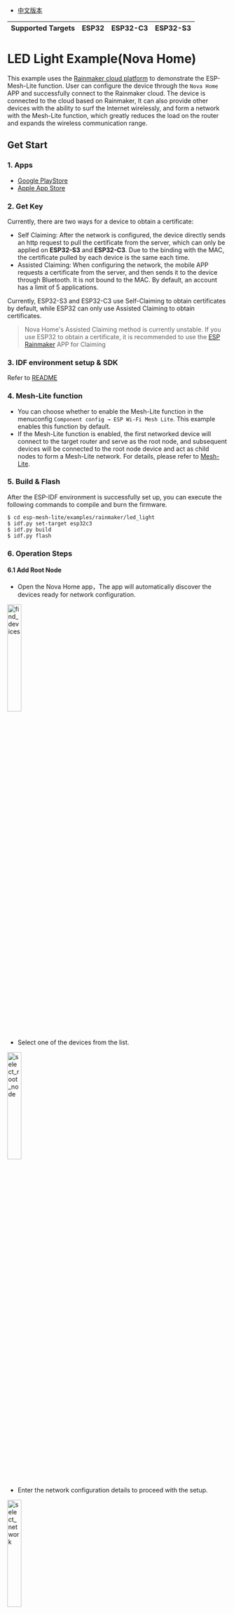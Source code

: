 - [中文版本](https://github.com/espressif/esp-mesh-lite/blob/master/examples/rainmaker/led_light/README_CN.md)

| Supported Targets | ESP32 | ESP32-C3 | ESP32-S3 |
| ----------------- | ----- | -------- | -------- |

# LED Light Example(Nova Home)

This example uses the [Rainmaker cloud platform](https://rainmaker.espressif.com) to demonstrate the ESP-Mesh-Lite function. User can configure the device through the `Nova Home` APP and successfully connect to the Rainmaker cloud. The device is connected to the cloud based on Rainmaker, It can also provide other devices with the ability to surf the Internet wirelessly, and form a network with the Mesh-Lite function, which greatly reduces the load on the router and expands the wireless communication range.

## Get Start

### 1. Apps

- [Google PlayStore](https://play.google.com/store/apps/details?id=com.espressif.novahome)
- [Apple App Store](https://apps.apple.com/us/app/nova-home/id1563728960)

### 2. Get Key

Currently, there are two ways for a device to obtain a certificate:

- Self Claiming: After the network is configured, the device directly sends an http request to pull the certificate from the server, which can only be applied on **ESP32-S3** and **ESP32-C3**. Due to the binding with the MAC, the certificate pulled by each device is the same each time.
- Assisted Claiming: When configuring the network, the mobile APP requests a certificate from the server, and then sends it to the device through Bluetooth. It is not bound to the MAC. By default, an account has a limit of 5 applications.

Currently, ESP32-S3 and ESP32-C3 use Self-Claiming to obtain certificates by default, while ESP32 can only use Assisted Claiming to obtain certificates.

> Nova Home's Assisted Claiming method is currently unstable. If you use ESP32 to obtain a certificate, it is recommended to use the [ESP Rainmaker](https://github.com/espressif/esp-rainmaker#phone-apps) APP for Claiming

### 3. IDF environment setup & SDK

Refer to [README](https://github.com/espressif/esp-iot-bridge/blob/master/components/iot_bridge/User_Guide.md#3-set-up-development-environment)

### 4. Mesh-Lite function

- You can choose whether to enable the Mesh-Lite function in the menuconfig `Component config → ESP Wi-Fi Mesh Lite`. This example enables this function by default.
- If the Mesh-Lite function is enabled, the first networked device will connect to the target router and serve as the root node, and subsequent devices will be connected to the root node device and act as child nodes to form a Mesh-Lite network. For details, please refer to [Mesh-Lite](https://github.com/espressif/esp-mesh-lite/blob/master/components/mesh_lite/User_Guide.md).

### 5. Build & Flash

After the ESP-IDF environment is successfully set up, you can execute the following commands to compile and burn the firmware.

```
$ cd esp-mesh-lite/examples/rainmaker/led_light
$ idf.py set-target esp32c3
$ idf.py build
$ idf.py flash
```

### 6. Operation Steps

#### 6.1 Add Root Node

- Open the Nova Home app，The app will automatically discover the devices ready for network configuration.

<img src="https://raw.githubusercontent.com/espressif/esp-mesh-lite/master/examples/rainmaker/led_light/_static/find_devices.jpg" alt="find_devices" width="25%" div align=center />

- Select one of the devices from the list.

<img src="https://raw.githubusercontent.com/espressif/esp-mesh-lite/master/examples/rainmaker/led_light/_static/select_root_node.png" alt="select_root_node" width="25%" div align=center />

- Enter the network configuration details to proceed with the setup.

<img src="https://raw.githubusercontent.com/espressif/esp-mesh-lite/master/examples/rainmaker/led_light/_static/select_network.jpg" alt="select_network" width="25%" div align=center />

- After successful network configuration, the device will be added to the app.

<img src="https://raw.githubusercontent.com/espressif/esp-mesh-lite/master/examples/rainmaker/led_light/_static/root_done.png" alt="img" width="25%" div align=center />

<img src="https://raw.githubusercontent.com/espressif/esp-mesh-lite/master/examples/rainmaker/led_light/_static/root_device_of_common.png" alt="root_device_of_common" width="25%" div align=center />

- Page of the Device in the Mesh (Mesh ID is 117)

<img src="https://raw.githubusercontent.com/espressif/esp-mesh-lite/master/examples/rainmaker/led_light/_static/root_device_of_mesh.png" alt="root_device_of_mesh" width="25%" div align=center />

#### 6.2 Add child node

- On the Mesh page of the root node, click the plus icon in the upper-right corner.

<img src="https://raw.githubusercontent.com/espressif/esp-mesh-lite/master/examples/rainmaker/led_light/_static/mesh_page.png" alt="mesh_page" width="25%" div align=center />

- Choose the child node device you want to add to the network.

<img src="https://raw.githubusercontent.com/espressif/esp-mesh-lite/master/examples/rainmaker/led_light/_static/select_child_devices.jpg" alt="select_child_devices" width="25%" div align=center />

- Enter the network configuration details (same as the router's), and proceed with the setup.

<img src="https://raw.githubusercontent.com/espressif/esp-mesh-lite/master/examples/rainmaker/led_light/_static/select_network.jpg" alt="select_network" width="25%" div align=center />

- Network configuration successful.

<img src="https://raw.githubusercontent.com/espressif/esp-mesh-lite/master/examples/rainmaker/led_light/_static/child_done.png" alt="child_done" width="25%" div align=center />

#### 6.3 Control all devices in the Mesh network.

- Access the Mesh page, tap on the corresponding root node to enter the control page. On the control page, you can control the lighting effects of all devices within the Mesh 

<img src="https://raw.githubusercontent.com/espressif/esp-mesh-lite/master/examples/rainmaker/led_light/_static/root_control.png" alt="root_control" width="25%" div align=center />

#### 6.4 Group control

- Access the Mesh page, tap on the "Group" option in the lower-left corner.

<img src="https://raw.githubusercontent.com/espressif/esp-mesh-lite/master/examples/rainmaker/led_light/_static/click_group.png" alt="click_group" width="25%" div align=center />

- Create a new Mesh Group.

<img src="https://raw.githubusercontent.com/espressif/esp-mesh-lite/master/examples/rainmaker/led_light/_static/select_device_for_group.png" alt="select_device_for_group" width="25%" div align=center />

- Use the created Group page to control the devices associated with that group.

<img src="https://raw.githubusercontent.com/espressif/esp-mesh-lite/master/examples/rainmaker/led_light/_static/group_control.png" alt="group_control" width="25%" div align=center />

### 7. Precautions

- Currently `Nova Home` only supports Wi-Fi Provisioning over Bluetooth Low Energy, so this example does not support ESP32-S2 chip currently.
